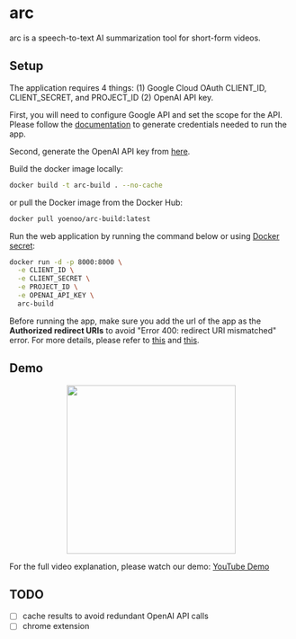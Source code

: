 # arc
arc is a speech-to-text AI summarization tool for short-form videos.

## Setup
The application requires 4 things: (1) Google Cloud OAuth CLIENT_ID, CLIENT_SECRET, and PROJECT_ID (2) OpenAI API key. 

First, you will need to configure Google API and set the scope for the API. Please follow the [documentation](https://developers.google.com/people/quickstart/python) to generate credentials needed to run the app.

Second, generate the OpenAI API key from [here](https://platform.openai.com/api-keys).

Build the docker image locally:
```bash
docker build -t arc-build . --no-cache
```
or pull the Docker image from the Docker Hub:
```bash
docker pull yoenoo/arc-build:latest
```

Run the web application by running the command below or using [Docker secret](https://docs.docker.com/engine/swarm/secrets/):
```bash
docker run -d -p 8000:8000 \
  -e CLIENT_ID \
  -e CLIENT_SECRET \
  -e PROJECT_ID \
  -e OPENAI_API_KEY \ 
  arc-build
```

Before running the app, make sure you add the url of the app as the <b>Authorized redirect URIs</b> to avoid "Error 400: redirect URI mismatched" error. For more details, please refer to [this](https://www.googlecloudcommunity.com/gc/Developer-Tools/Getting-error-redirect-uri-mismatch-when-using-oAuth/m-p/608233) and [this](https://stackoverflow.com/questions/11485271/google-oauth-2-authorization-error-redirect-uri-mismatch).

## Demo
<p align="center">
  <img height="300px" src="screenshot.png">
</p>

For the full video explanation, please watch our demo: [YouTube Demo](https://youtu.be/1iQ9Bt31_5w)

## TODO
- [ ] cache results to avoid redundant OpenAI API calls
- [ ] chrome extension 